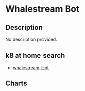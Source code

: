 # Whalestream Bot

## Description

No description provided.

## k8 at home search

- [whalestream-bot](https://nanne.dev/k8s-at-home-search/#/whalestream-bot)

## Charts


